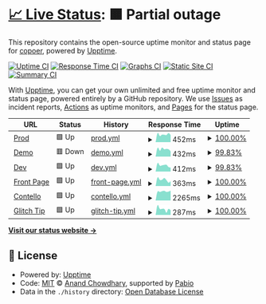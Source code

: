 # [📈 Live Status](https://demo.upptime.js.org): <!--live status--> **🟧 Partial outage**

This repository contains the open-source uptime monitor and status page for [copoer](https://ooper.space/), powered by [Upptime](https://github.com/upptime/upptime).

[![Uptime CI](https://github.com/copoer/upptime/workflows/Uptime%20CI/badge.svg)](https://github.com/copoer/upptime/actions?query=workflow%3A%22Uptime+CI%22)
[![Response Time CI](https://github.com/copoer/upptime/workflows/Response%20Time%20CI/badge.svg)](https://github.com/copoer/upptime/actions?query=workflow%3A%22Response+Time+CI%22)
[![Graphs CI](https://github.com/copoer/upptime/workflows/Graphs%20CI/badge.svg)](https://github.com/copoer/upptime/actions?query=workflow%3A%22Graphs+CI%22)
[![Static Site CI](https://github.com/copoer/upptime/workflows/Static%20Site%20CI/badge.svg)](https://github.com/copoer/upptime/actions?query=workflow%3A%22Static+Site+CI%22)
[![Summary CI](https://github.com/copoer/upptime/workflows/Summary%20CI/badge.svg)](https://github.com/copoer/upptime/actions?query=workflow%3A%22Summary+CI%22)

With [Upptime](https://upptime.js.org), you can get your own unlimited and free uptime monitor and status page, powered entirely by a GitHub repository. We use [Issues](https://github.com/copoer/upptime/issues) as incident reports, [Actions](https://github.com/copoer/upptime/actions) as uptime monitors, and [Pages](https://demo.upptime.js.org) for the status page.

<!--start: status pages-->
<!-- This summary is generated by Upptime (https://github.com/upptime/upptime) -->
<!-- Do not edit this manually, your changes will be overwritten -->
<!-- prettier-ignore -->
| URL | Status | History | Response Time | Uptime |
| --- | ------ | ------- | ------------- | ------ |
| <img alt="" src="https://icons.duckduckgo.com/ip3/app.ottooptics.io.ico" height="13"> [Prod](https://app.ottooptics.io/health-check/) | 🟩 Up | [prod.yml](https://github.com/cooperotto/uptime/commits/HEAD/history/prod.yml) | <details><summary><img alt="Response time graph" src="./graphs/prod/response-time-week.png" height="20"> 452ms</summary><br><a href="https://status.ottooptics.io/history/prod"><img alt="Response time 534" src="https://img.shields.io/endpoint?url=https%3A%2F%2Fraw.githubusercontent.com%2Fcooperotto%2Fuptime%2FHEAD%2Fapi%2Fprod%2Fresponse-time.json"></a><br><a href="https://status.ottooptics.io/history/prod"><img alt="24-hour response time 426" src="https://img.shields.io/endpoint?url=https%3A%2F%2Fraw.githubusercontent.com%2Fcooperotto%2Fuptime%2FHEAD%2Fapi%2Fprod%2Fresponse-time-day.json"></a><br><a href="https://status.ottooptics.io/history/prod"><img alt="7-day response time 452" src="https://img.shields.io/endpoint?url=https%3A%2F%2Fraw.githubusercontent.com%2Fcooperotto%2Fuptime%2FHEAD%2Fapi%2Fprod%2Fresponse-time-week.json"></a><br><a href="https://status.ottooptics.io/history/prod"><img alt="30-day response time 597" src="https://img.shields.io/endpoint?url=https%3A%2F%2Fraw.githubusercontent.com%2Fcooperotto%2Fuptime%2FHEAD%2Fapi%2Fprod%2Fresponse-time-month.json"></a><br><a href="https://status.ottooptics.io/history/prod"><img alt="1-year response time 534" src="https://img.shields.io/endpoint?url=https%3A%2F%2Fraw.githubusercontent.com%2Fcooperotto%2Fuptime%2FHEAD%2Fapi%2Fprod%2Fresponse-time-year.json"></a></details> | <details><summary><a href="https://status.ottooptics.io/history/prod">100.00%</a></summary><a href="https://status.ottooptics.io/history/prod"><img alt="All-time uptime 100.00%" src="https://img.shields.io/endpoint?url=https%3A%2F%2Fraw.githubusercontent.com%2Fcooperotto%2Fuptime%2FHEAD%2Fapi%2Fprod%2Fuptime.json"></a><br><a href="https://status.ottooptics.io/history/prod"><img alt="24-hour uptime 100.00%" src="https://img.shields.io/endpoint?url=https%3A%2F%2Fraw.githubusercontent.com%2Fcooperotto%2Fuptime%2FHEAD%2Fapi%2Fprod%2Fuptime-day.json"></a><br><a href="https://status.ottooptics.io/history/prod"><img alt="7-day uptime 100.00%" src="https://img.shields.io/endpoint?url=https%3A%2F%2Fraw.githubusercontent.com%2Fcooperotto%2Fuptime%2FHEAD%2Fapi%2Fprod%2Fuptime-week.json"></a><br><a href="https://status.ottooptics.io/history/prod"><img alt="30-day uptime 100.00%" src="https://img.shields.io/endpoint?url=https%3A%2F%2Fraw.githubusercontent.com%2Fcooperotto%2Fuptime%2FHEAD%2Fapi%2Fprod%2Fuptime-month.json"></a><br><a href="https://status.ottooptics.io/history/prod"><img alt="1-year uptime 100.00%" src="https://img.shields.io/endpoint?url=https%3A%2F%2Fraw.githubusercontent.com%2Fcooperotto%2Fuptime%2FHEAD%2Fapi%2Fprod%2Fuptime-year.json"></a></details>
| <img alt="" src="https://icons.duckduckgo.com/ip3/demo.ottooptics.io.ico" height="13"> [Demo](https://demo.ottooptics.io/health-check/) | 🟥 Down | [demo.yml](https://github.com/cooperotto/uptime/commits/HEAD/history/demo.yml) | <details><summary><img alt="Response time graph" src="./graphs/demo/response-time-week.png" height="20"> 432ms</summary><br><a href="https://status.ottooptics.io/history/demo"><img alt="Response time 551" src="https://img.shields.io/endpoint?url=https%3A%2F%2Fraw.githubusercontent.com%2Fcooperotto%2Fuptime%2FHEAD%2Fapi%2Fdemo%2Fresponse-time.json"></a><br><a href="https://status.ottooptics.io/history/demo"><img alt="24-hour response time 362" src="https://img.shields.io/endpoint?url=https%3A%2F%2Fraw.githubusercontent.com%2Fcooperotto%2Fuptime%2FHEAD%2Fapi%2Fdemo%2Fresponse-time-day.json"></a><br><a href="https://status.ottooptics.io/history/demo"><img alt="7-day response time 432" src="https://img.shields.io/endpoint?url=https%3A%2F%2Fraw.githubusercontent.com%2Fcooperotto%2Fuptime%2FHEAD%2Fapi%2Fdemo%2Fresponse-time-week.json"></a><br><a href="https://status.ottooptics.io/history/demo"><img alt="30-day response time 488" src="https://img.shields.io/endpoint?url=https%3A%2F%2Fraw.githubusercontent.com%2Fcooperotto%2Fuptime%2FHEAD%2Fapi%2Fdemo%2Fresponse-time-month.json"></a><br><a href="https://status.ottooptics.io/history/demo"><img alt="1-year response time 551" src="https://img.shields.io/endpoint?url=https%3A%2F%2Fraw.githubusercontent.com%2Fcooperotto%2Fuptime%2FHEAD%2Fapi%2Fdemo%2Fresponse-time-year.json"></a></details> | <details><summary><a href="https://status.ottooptics.io/history/demo">99.83%</a></summary><a href="https://status.ottooptics.io/history/demo"><img alt="All-time uptime 99.98%" src="https://img.shields.io/endpoint?url=https%3A%2F%2Fraw.githubusercontent.com%2Fcooperotto%2Fuptime%2FHEAD%2Fapi%2Fdemo%2Fuptime.json"></a><br><a href="https://status.ottooptics.io/history/demo"><img alt="24-hour uptime 98.80%" src="https://img.shields.io/endpoint?url=https%3A%2F%2Fraw.githubusercontent.com%2Fcooperotto%2Fuptime%2FHEAD%2Fapi%2Fdemo%2Fuptime-day.json"></a><br><a href="https://status.ottooptics.io/history/demo"><img alt="7-day uptime 99.83%" src="https://img.shields.io/endpoint?url=https%3A%2F%2Fraw.githubusercontent.com%2Fcooperotto%2Fuptime%2FHEAD%2Fapi%2Fdemo%2Fuptime-week.json"></a><br><a href="https://status.ottooptics.io/history/demo"><img alt="30-day uptime 99.96%" src="https://img.shields.io/endpoint?url=https%3A%2F%2Fraw.githubusercontent.com%2Fcooperotto%2Fuptime%2FHEAD%2Fapi%2Fdemo%2Fuptime-month.json"></a><br><a href="https://status.ottooptics.io/history/demo"><img alt="1-year uptime 99.98%" src="https://img.shields.io/endpoint?url=https%3A%2F%2Fraw.githubusercontent.com%2Fcooperotto%2Fuptime%2FHEAD%2Fapi%2Fdemo%2Fuptime-year.json"></a></details>
| <img alt="" src="https://icons.duckduckgo.com/ip3/dev.ottooptics.io.ico" height="13"> [Dev](https://dev.ottooptics.io/health-check/) | 🟩 Up | [dev.yml](https://github.com/cooperotto/uptime/commits/HEAD/history/dev.yml) | <details><summary><img alt="Response time graph" src="./graphs/dev/response-time-week.png" height="20"> 412ms</summary><br><a href="https://status.ottooptics.io/history/dev"><img alt="Response time 510" src="https://img.shields.io/endpoint?url=https%3A%2F%2Fraw.githubusercontent.com%2Fcooperotto%2Fuptime%2FHEAD%2Fapi%2Fdev%2Fresponse-time.json"></a><br><a href="https://status.ottooptics.io/history/dev"><img alt="24-hour response time 350" src="https://img.shields.io/endpoint?url=https%3A%2F%2Fraw.githubusercontent.com%2Fcooperotto%2Fuptime%2FHEAD%2Fapi%2Fdev%2Fresponse-time-day.json"></a><br><a href="https://status.ottooptics.io/history/dev"><img alt="7-day response time 412" src="https://img.shields.io/endpoint?url=https%3A%2F%2Fraw.githubusercontent.com%2Fcooperotto%2Fuptime%2FHEAD%2Fapi%2Fdev%2Fresponse-time-week.json"></a><br><a href="https://status.ottooptics.io/history/dev"><img alt="30-day response time 441" src="https://img.shields.io/endpoint?url=https%3A%2F%2Fraw.githubusercontent.com%2Fcooperotto%2Fuptime%2FHEAD%2Fapi%2Fdev%2Fresponse-time-month.json"></a><br><a href="https://status.ottooptics.io/history/dev"><img alt="1-year response time 510" src="https://img.shields.io/endpoint?url=https%3A%2F%2Fraw.githubusercontent.com%2Fcooperotto%2Fuptime%2FHEAD%2Fapi%2Fdev%2Fresponse-time-year.json"></a></details> | <details><summary><a href="https://status.ottooptics.io/history/dev">99.83%</a></summary><a href="https://status.ottooptics.io/history/dev"><img alt="All-time uptime 99.90%" src="https://img.shields.io/endpoint?url=https%3A%2F%2Fraw.githubusercontent.com%2Fcooperotto%2Fuptime%2FHEAD%2Fapi%2Fdev%2Fuptime.json"></a><br><a href="https://status.ottooptics.io/history/dev"><img alt="24-hour uptime 98.81%" src="https://img.shields.io/endpoint?url=https%3A%2F%2Fraw.githubusercontent.com%2Fcooperotto%2Fuptime%2FHEAD%2Fapi%2Fdev%2Fuptime-day.json"></a><br><a href="https://status.ottooptics.io/history/dev"><img alt="7-day uptime 99.83%" src="https://img.shields.io/endpoint?url=https%3A%2F%2Fraw.githubusercontent.com%2Fcooperotto%2Fuptime%2FHEAD%2Fapi%2Fdev%2Fuptime-week.json"></a><br><a href="https://status.ottooptics.io/history/dev"><img alt="30-day uptime 99.96%" src="https://img.shields.io/endpoint?url=https%3A%2F%2Fraw.githubusercontent.com%2Fcooperotto%2Fuptime%2FHEAD%2Fapi%2Fdev%2Fuptime-month.json"></a><br><a href="https://status.ottooptics.io/history/dev"><img alt="1-year uptime 99.90%" src="https://img.shields.io/endpoint?url=https%3A%2F%2Fraw.githubusercontent.com%2Fcooperotto%2Fuptime%2FHEAD%2Fapi%2Fdev%2Fuptime-year.json"></a></details>
| <img alt="" src="https://icons.duckduckgo.com/ip3/www.ottooptics.io.ico" height="13"> [Front Page](https://www.ottooptics.io/) | 🟩 Up | [front-page.yml](https://github.com/cooperotto/uptime/commits/HEAD/history/front-page.yml) | <details><summary><img alt="Response time graph" src="./graphs/front-page/response-time-week.png" height="20"> 363ms</summary><br><a href="https://status.ottooptics.io/history/front-page"><img alt="Response time 360" src="https://img.shields.io/endpoint?url=https%3A%2F%2Fraw.githubusercontent.com%2Fcooperotto%2Fuptime%2FHEAD%2Fapi%2Ffront-page%2Fresponse-time.json"></a><br><a href="https://status.ottooptics.io/history/front-page"><img alt="24-hour response time 281" src="https://img.shields.io/endpoint?url=https%3A%2F%2Fraw.githubusercontent.com%2Fcooperotto%2Fuptime%2FHEAD%2Fapi%2Ffront-page%2Fresponse-time-day.json"></a><br><a href="https://status.ottooptics.io/history/front-page"><img alt="7-day response time 363" src="https://img.shields.io/endpoint?url=https%3A%2F%2Fraw.githubusercontent.com%2Fcooperotto%2Fuptime%2FHEAD%2Fapi%2Ffront-page%2Fresponse-time-week.json"></a><br><a href="https://status.ottooptics.io/history/front-page"><img alt="30-day response time 367" src="https://img.shields.io/endpoint?url=https%3A%2F%2Fraw.githubusercontent.com%2Fcooperotto%2Fuptime%2FHEAD%2Fapi%2Ffront-page%2Fresponse-time-month.json"></a><br><a href="https://status.ottooptics.io/history/front-page"><img alt="1-year response time 360" src="https://img.shields.io/endpoint?url=https%3A%2F%2Fraw.githubusercontent.com%2Fcooperotto%2Fuptime%2FHEAD%2Fapi%2Ffront-page%2Fresponse-time-year.json"></a></details> | <details><summary><a href="https://status.ottooptics.io/history/front-page">100.00%</a></summary><a href="https://status.ottooptics.io/history/front-page"><img alt="All-time uptime 99.96%" src="https://img.shields.io/endpoint?url=https%3A%2F%2Fraw.githubusercontent.com%2Fcooperotto%2Fuptime%2FHEAD%2Fapi%2Ffront-page%2Fuptime.json"></a><br><a href="https://status.ottooptics.io/history/front-page"><img alt="24-hour uptime 100.00%" src="https://img.shields.io/endpoint?url=https%3A%2F%2Fraw.githubusercontent.com%2Fcooperotto%2Fuptime%2FHEAD%2Fapi%2Ffront-page%2Fuptime-day.json"></a><br><a href="https://status.ottooptics.io/history/front-page"><img alt="7-day uptime 100.00%" src="https://img.shields.io/endpoint?url=https%3A%2F%2Fraw.githubusercontent.com%2Fcooperotto%2Fuptime%2FHEAD%2Fapi%2Ffront-page%2Fuptime-week.json"></a><br><a href="https://status.ottooptics.io/history/front-page"><img alt="30-day uptime 100.00%" src="https://img.shields.io/endpoint?url=https%3A%2F%2Fraw.githubusercontent.com%2Fcooperotto%2Fuptime%2FHEAD%2Fapi%2Ffront-page%2Fuptime-month.json"></a><br><a href="https://status.ottooptics.io/history/front-page"><img alt="1-year uptime 99.96%" src="https://img.shields.io/endpoint?url=https%3A%2F%2Fraw.githubusercontent.com%2Fcooperotto%2Fuptime%2FHEAD%2Fapi%2Ffront-page%2Fuptime-year.json"></a></details>
| <img alt="" src="https://icons.duckduckgo.com/ip3/app.contello.ai.ico" height="13"> [Contello](https://app.contello.ai/) | 🟩 Up | [contello.yml](https://github.com/cooperotto/uptime/commits/HEAD/history/contello.yml) | <details><summary><img alt="Response time graph" src="./graphs/contello/response-time-week.png" height="20"> 2265ms</summary><br><a href="https://status.ottooptics.io/history/contello"><img alt="Response time 1836" src="https://img.shields.io/endpoint?url=https%3A%2F%2Fraw.githubusercontent.com%2Fcooperotto%2Fuptime%2FHEAD%2Fapi%2Fcontello%2Fresponse-time.json"></a><br><a href="https://status.ottooptics.io/history/contello"><img alt="24-hour response time 2441" src="https://img.shields.io/endpoint?url=https%3A%2F%2Fraw.githubusercontent.com%2Fcooperotto%2Fuptime%2FHEAD%2Fapi%2Fcontello%2Fresponse-time-day.json"></a><br><a href="https://status.ottooptics.io/history/contello"><img alt="7-day response time 2265" src="https://img.shields.io/endpoint?url=https%3A%2F%2Fraw.githubusercontent.com%2Fcooperotto%2Fuptime%2FHEAD%2Fapi%2Fcontello%2Fresponse-time-week.json"></a><br><a href="https://status.ottooptics.io/history/contello"><img alt="30-day response time 1810" src="https://img.shields.io/endpoint?url=https%3A%2F%2Fraw.githubusercontent.com%2Fcooperotto%2Fuptime%2FHEAD%2Fapi%2Fcontello%2Fresponse-time-month.json"></a><br><a href="https://status.ottooptics.io/history/contello"><img alt="1-year response time 1836" src="https://img.shields.io/endpoint?url=https%3A%2F%2Fraw.githubusercontent.com%2Fcooperotto%2Fuptime%2FHEAD%2Fapi%2Fcontello%2Fresponse-time-year.json"></a></details> | <details><summary><a href="https://status.ottooptics.io/history/contello">100.00%</a></summary><a href="https://status.ottooptics.io/history/contello"><img alt="All-time uptime 100.00%" src="https://img.shields.io/endpoint?url=https%3A%2F%2Fraw.githubusercontent.com%2Fcooperotto%2Fuptime%2FHEAD%2Fapi%2Fcontello%2Fuptime.json"></a><br><a href="https://status.ottooptics.io/history/contello"><img alt="24-hour uptime 100.00%" src="https://img.shields.io/endpoint?url=https%3A%2F%2Fraw.githubusercontent.com%2Fcooperotto%2Fuptime%2FHEAD%2Fapi%2Fcontello%2Fuptime-day.json"></a><br><a href="https://status.ottooptics.io/history/contello"><img alt="7-day uptime 100.00%" src="https://img.shields.io/endpoint?url=https%3A%2F%2Fraw.githubusercontent.com%2Fcooperotto%2Fuptime%2FHEAD%2Fapi%2Fcontello%2Fuptime-week.json"></a><br><a href="https://status.ottooptics.io/history/contello"><img alt="30-day uptime 100.00%" src="https://img.shields.io/endpoint?url=https%3A%2F%2Fraw.githubusercontent.com%2Fcooperotto%2Fuptime%2FHEAD%2Fapi%2Fcontello%2Fuptime-month.json"></a><br><a href="https://status.ottooptics.io/history/contello"><img alt="1-year uptime 100.00%" src="https://img.shields.io/endpoint?url=https%3A%2F%2Fraw.githubusercontent.com%2Fcooperotto%2Fuptime%2FHEAD%2Fapi%2Fcontello%2Fuptime-year.json"></a></details>
| <img alt="" src="https://icons.duckduckgo.com/ip3/glitchtip.ottooptics.io.ico" height="13"> [Glitch Tip](https://glitchtip.ottooptics.io/) | 🟩 Up | [glitch-tip.yml](https://github.com/cooperotto/uptime/commits/HEAD/history/glitch-tip.yml) | <details><summary><img alt="Response time graph" src="./graphs/glitch-tip/response-time-week.png" height="20"> 287ms</summary><br><a href="https://status.ottooptics.io/history/glitch-tip"><img alt="Response time 273" src="https://img.shields.io/endpoint?url=https%3A%2F%2Fraw.githubusercontent.com%2Fcooperotto%2Fuptime%2FHEAD%2Fapi%2Fglitch-tip%2Fresponse-time.json"></a><br><a href="https://status.ottooptics.io/history/glitch-tip"><img alt="24-hour response time 235" src="https://img.shields.io/endpoint?url=https%3A%2F%2Fraw.githubusercontent.com%2Fcooperotto%2Fuptime%2FHEAD%2Fapi%2Fglitch-tip%2Fresponse-time-day.json"></a><br><a href="https://status.ottooptics.io/history/glitch-tip"><img alt="7-day response time 287" src="https://img.shields.io/endpoint?url=https%3A%2F%2Fraw.githubusercontent.com%2Fcooperotto%2Fuptime%2FHEAD%2Fapi%2Fglitch-tip%2Fresponse-time-week.json"></a><br><a href="https://status.ottooptics.io/history/glitch-tip"><img alt="30-day response time 266" src="https://img.shields.io/endpoint?url=https%3A%2F%2Fraw.githubusercontent.com%2Fcooperotto%2Fuptime%2FHEAD%2Fapi%2Fglitch-tip%2Fresponse-time-month.json"></a><br><a href="https://status.ottooptics.io/history/glitch-tip"><img alt="1-year response time 273" src="https://img.shields.io/endpoint?url=https%3A%2F%2Fraw.githubusercontent.com%2Fcooperotto%2Fuptime%2FHEAD%2Fapi%2Fglitch-tip%2Fresponse-time-year.json"></a></details> | <details><summary><a href="https://status.ottooptics.io/history/glitch-tip">100.00%</a></summary><a href="https://status.ottooptics.io/history/glitch-tip"><img alt="All-time uptime 98.77%" src="https://img.shields.io/endpoint?url=https%3A%2F%2Fraw.githubusercontent.com%2Fcooperotto%2Fuptime%2FHEAD%2Fapi%2Fglitch-tip%2Fuptime.json"></a><br><a href="https://status.ottooptics.io/history/glitch-tip"><img alt="24-hour uptime 100.00%" src="https://img.shields.io/endpoint?url=https%3A%2F%2Fraw.githubusercontent.com%2Fcooperotto%2Fuptime%2FHEAD%2Fapi%2Fglitch-tip%2Fuptime-day.json"></a><br><a href="https://status.ottooptics.io/history/glitch-tip"><img alt="7-day uptime 100.00%" src="https://img.shields.io/endpoint?url=https%3A%2F%2Fraw.githubusercontent.com%2Fcooperotto%2Fuptime%2FHEAD%2Fapi%2Fglitch-tip%2Fuptime-week.json"></a><br><a href="https://status.ottooptics.io/history/glitch-tip"><img alt="30-day uptime 100.00%" src="https://img.shields.io/endpoint?url=https%3A%2F%2Fraw.githubusercontent.com%2Fcooperotto%2Fuptime%2FHEAD%2Fapi%2Fglitch-tip%2Fuptime-month.json"></a><br><a href="https://status.ottooptics.io/history/glitch-tip"><img alt="1-year uptime 98.77%" src="https://img.shields.io/endpoint?url=https%3A%2F%2Fraw.githubusercontent.com%2Fcooperotto%2Fuptime%2FHEAD%2Fapi%2Fglitch-tip%2Fuptime-year.json"></a></details>

<!--end: status pages-->

[**Visit our status website →**](https://demo.upptime.js.org)

## 📄 License

- Powered by: [Upptime](https://github.com/upptime/upptime)
- Code: [MIT](./LICENSE) © [Anand Chowdhary](https://anandchowdhary.com), supported by [Pabio](https://pabio.com)
- Data in the `./history` directory: [Open Database License](https://opendatacommons.org/licenses/odbl/1-0/)
